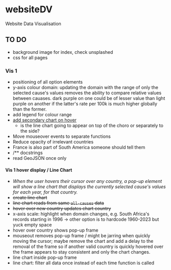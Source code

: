 # websiteDV
Website Data Visualisation 

## TO DO
- background image for index, check unsplashed
- css for all pages
### Vis 1
- positioning of all option elements
- y-axis colour domain: updating the domain with the range of only the selected cause's values removes the ability to compare relative values between cauases. dark purple on one could be of lesser value than light purple on another if the latter's rate per 100k is much higher globally than the former.
- add legend for colour range
- [add secondary chart on hover](#vis-1-hover-display--line-chart)
    - is the line chart going to appear on top of the choro or separately to the side?
- Move mouseover events to separate functions
- Reduce opacity of irrelevant countries
- France is also part of South America someone should tell them
- /** docstrings
- read GeoJSON once only

#### Vis 1 hover display / Line Chart
- _When the user hovers their cursor over any country, a pop-up element will show a line chart that displays the currently selected cause's values for each year, for that country._
- ~~create line chart~~
- ~~line chart reads from same `all-causes` data~~
- ~~hover over new country updates chart country~~
- x-axis scale: highlight when domain changes, e.g. South Africa's records starting in 1996 -> other option is to hardcode 1960-2023 but yuck empty space
- hover over country shows pop-up frame
- mouseout removes pop-up frame / might be jarring when quickly moving the cursor; maybe remove the chart and add a delay to the removal of the frame so if another valid country is quickly hovered over the frame appears to stay consistent and only the chart changes.
- line chart inside pop-up frame
- line chart: filter all data once instead of each time function is called
